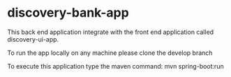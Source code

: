 # discovery-bank-app

This back end application integrate with the front end application called discovery-ui-app.

To run the app locally on any machine please clone the develop branch

To execute this application type the maven command:
                mvn spring-boot:run
